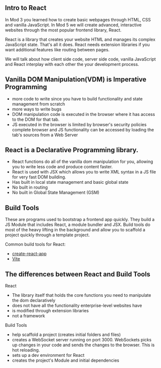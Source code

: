 ## Intro to React

In Mod 3 you learned how to create basic webpages through HTML, CSS and vanilla JavaScript. In Mod 5 we will create advanced, interactive websites through the most popular frontend library, React.

React is a library that creates your website HTML and manages its complex JavaScript state. That's all it does. React needs extension libraries if you want additional features like routing between pages.

We will talk about how client side code, server side code, vanilla JavaScript and React interplay with each other the your development process.

## Vanilla DOM Manipulation(VDM) is Imperative Programming
  - more code to write since you have to build functionality and state management from scratch
  - more ways to write bugs
  - DOM manipulation code is executed in the browser where it has access to the DOM for that tab. 
  - JS executed in the browser is limited by browser's security policies complete browser and JS functionality can be accessed by loading the tab's sources from a Web Server

## React is a Declarative Programming library.
  - React functions do all of the vanilla dom manipulation for you, allowing you to write less code and produce content faster.
  - React is used with JSX which allows you to write XML syntax in a JS file for very fast DOM building.
  - Has built in local state management and basic global state
  - No built in routing
  - No built in Global State Management (GSM)

## Build Tools

These are programs used to bootstrap a frontend app quickly. They build a JS Module that includes React, a module bundler and JSX. Build tools do most of the heavy lifting in the background and allow you to scaffold a project quickly through a template project.

Common build tools for React:

- [create-react-app](https://create-react-app.dev/)
- [Vite](https://vitejs.dev/guide/)

## The differences between React and Build Tools
React
  - The library itself that holds the core functions you need to manipulate the dom declaratively
  - does not have all the functionality enterprise-level websites have
  - is modified through extension libraries
  - not a framework

Build Tools
  - help scaffold a project (creates initial folders and files)
  - creates a WebSocket server running on port 3000. WebSockets picks up changes in your code and sends the changes to the browser. This is hot reloading.
  - sets up a dev environment for React
  - creates the project's Module and initial dependencies

<a name="#readme-top"></a>

